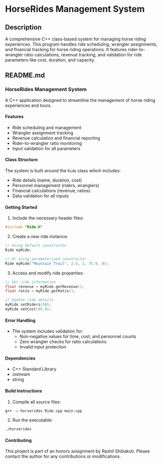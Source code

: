 # HorseRides Management System

## Description
A comprehensive C++ class-based system for managing horse riding experiences. This program handles ride scheduling, wrangler assignments, and financial tracking for horse riding operations. It features rider-to-wrangler ratio calculations, revenue tracking, and validation for ride parameters like cost, duration, and capacity.

## README.md

### HorseRides Management System
A C++ application designed to streamline the management of horse riding experiences and tours.

#### Features
- Ride scheduling and management
- Wrangler assignment tracking
- Revenue calculation and financial reporting 
- Rider-to-wrangler ratio monitoring
- Input validation for all parameters

#### Class Structure
The system is built around the `Ride` class which includes:
- Ride details (name, duration, cost)
- Personnel management (riders, wranglers)
- Financial calculations (revenue, ratios)
- Data validation for all inputs

#### Getting Started
1. Include the necessary header files:
```cpp
#include "Ride.h"
```

2. Create a new ride instance:
```cpp
// Using default constructor
Ride myRide;

// Or using parameterized constructor
Ride myRide("Mountain Trail", 2.5, 2, 75.0, 8);
```

3. Access and modify ride properties:
```cpp
// Get ride information
float revenue = myRide.getRevenue();
float ratio = myRide.getRatio();

// Update ride details
myRide.setRiders(10);
myRide.setCost(85.0);
```

#### Error Handling
- The system includes validation for:
  - Non-negative values for time, cost, and personnel counts
  - Zero wrangler checks for ratio calculations
  - Invalid input protection

#### Dependencies
- C++ Standard Library
- iostream
- string

#### Build Instructions
1. Compile all source files:
```bash
g++ -o horserides Ride.cpp main.cpp
```

2. Run the executable:
```bash
./horserides
```

#### Contributing
This project is part of an honors assignment by Rashil Shibakoti. Please contact the author for any contributions or modifications.

